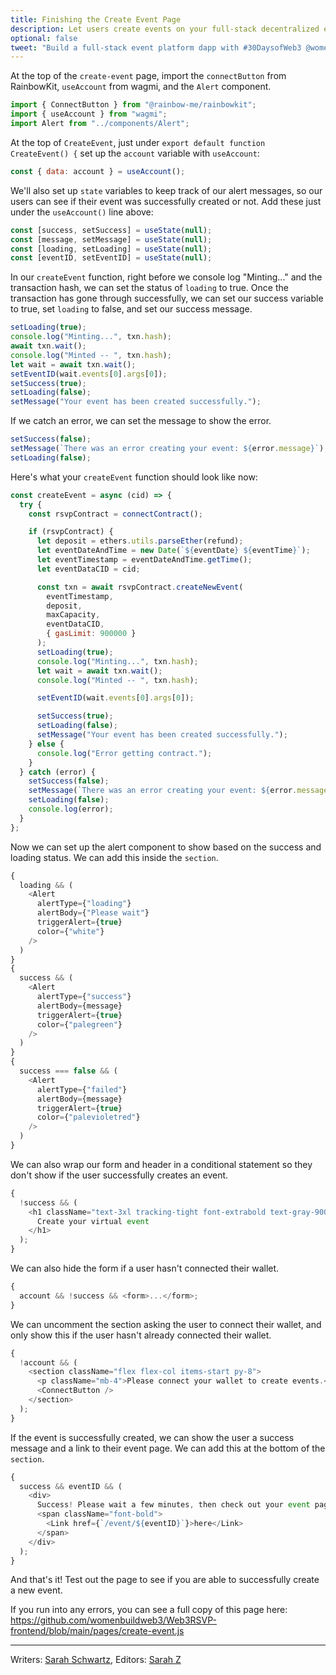 ```yaml
---
title: Finishing the Create Event Page
description: Let users create events on your full-stack decentralized event platform.
optional: false
tweet: "Build a full-stack event platform dapp with #30DaysofWeb3 @womenbuildweb3 💥"
---
```


At the top of the `create-event` page, import the `connectButton` from RainbowKit, `useAccount` from wagmi, and the `Alert` component.

```javascript
import { ConnectButton } from "@rainbow-me/rainbowkit";
import { useAccount } from "wagmi";
import Alert from "../components/Alert";
```

At the top of `CreateEvent`, just under `export default function CreateEvent() {` set up the `account` variable with `useAccount`:

```javascript
const { data: account } = useAccount();
```

We'll also set up `state` variables to keep track of our alert messages, so our users can see if their event was successfully created or not. Add these just under the `useAccount()` line above:

```javascript
const [success, setSuccess] = useState(null);
const [message, setMessage] = useState(null);
const [loading, setLoading] = useState(null);
const [eventID, setEventID] = useState(null);
```

In our `createEvent` function, right before we console log "Minting..." and the transaction hash, we can set the status of `loading` to true. Once the transaction has gone through successfully, we can set our success variable to true, set `loading` to false, and set our success message.

```javascript
setLoading(true);
console.log("Minting...", txn.hash);
await txn.wait();
console.log("Minted -- ", txn.hash);
let wait = await txn.wait();
setEventID(wait.events[0].args[0]);
setSuccess(true);
setLoading(false);
setMessage("Your event has been created successfully.");
```

If we catch an error, we can set the message to show the error.

```javascript
setSuccess(false);
setMessage(`There was an error creating your event: ${error.message}`);
setLoading(false);
```

Here's what your `createEvent` function should look like now:

```javascript
const createEvent = async (cid) => {
  try {
    const rsvpContract = connectContract();

    if (rsvpContract) {
      let deposit = ethers.utils.parseEther(refund);
      let eventDateAndTime = new Date(`${eventDate} ${eventTime}`);
      let eventTimestamp = eventDateAndTime.getTime();
      let eventDataCID = cid;

      const txn = await rsvpContract.createNewEvent(
        eventTimestamp,
        deposit,
        maxCapacity,
        eventDataCID,
        { gasLimit: 900000 }
      );
      setLoading(true);
      console.log("Minting...", txn.hash);
      let wait = await txn.wait();
      console.log("Minted -- ", txn.hash);

      setEventID(wait.events[0].args[0]);

      setSuccess(true);
      setLoading(false);
      setMessage("Your event has been created successfully.");
    } else {
      console.log("Error getting contract.");
    }
  } catch (error) {
    setSuccess(false);
    setMessage(`There was an error creating your event: ${error.message}`);
    setLoading(false);
    console.log(error);
  }
};
```

Now we can set up the alert component to show based on the success and loading status. We can add this inside the `section`.

```javascript
{
  loading && (
    <Alert
      alertType={"loading"}
      alertBody={"Please wait"}
      triggerAlert={true}
      color={"white"}
    />
  )
}
{
  success && (
    <Alert
      alertType={"success"}
      alertBody={message}
      triggerAlert={true}
      color={"palegreen"}
    />
  )
}
{
  success === false && (
    <Alert
      alertType={"failed"}
      alertBody={message}
      triggerAlert={true}
      color={"palevioletred"}
    />
  )
}
```

We can also wrap our form and header in a conditional statement so they don't show if the user successfully creates an event.

```javascript
{
  !success && (
    <h1 className="text-3xl tracking-tight font-extrabold text-gray-900 sm:text-4xl md:text-5xl mb-4">
      Create your virtual event
    </h1>
  );
}
```

We can also hide the form if a user hasn't connected their wallet.

```javascript
{
  account && !success && <form>...</form>;
}
```

We can uncomment the section asking the user to connect their wallet, and only show this if the user hasn't already connected their wallet.

```javascript
{
  !account && (
    <section className="flex flex-col items-start py-8">
      <p className="mb-4">Please connect your wallet to create events.</p>
      <ConnectButton />
    </section>
  );
}
```

If the event is successfully created, we can show the user a success message and a link to their event page. We can add this at the bottom of the `section`.

```javascript
{
  success && eventID && (
    <div>
      Success! Please wait a few minutes, then check out your event page{" "}
      <span className="font-bold">
        <Link href={`/event/${eventID}`}>here</Link>
      </span>
    </div>
  );
}
```

And that's it! Test out the page to see if you are able to successfully create a new event.

If you run into any errors, you can see a full copy of this page here: https://github.com/womenbuildweb3/Web3RSVP-frontend/blob/main/pages/create-event.js

---

Writers: [Sarah Schwartz](https://twitter.com/schwartzswartz),
Editors: [Sarah Z](https://twitter.com/haegeez)
